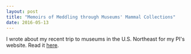 ```yaml
---
layout: post
title: "Memoirs of Meddling through Museums' Mammal Collections"
date: 2016-05-13
---
```


I wrote about my recent trip to museums in the U.S. Northeast for my PI's website. Read it
[here](https://research.cnr.ncsu.edu/sites/millslab/2016/05/31/northeast-museum-mammal-collections-road-trip/). 

